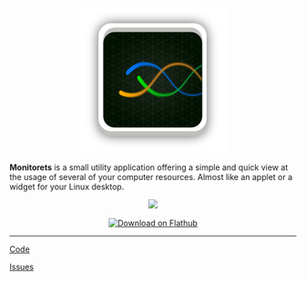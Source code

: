 <p align="center">
    <img src="https://raw.githubusercontent.com/jorchube/monitorets/master/imgs/logo.svg" />
</p>

**Monitorets** is a small utility application offering a simple and quick view at the usage of several of your computer resources. Almost like an applet or a widget for your Linux desktop.


<p align="center">
    <img src="https://raw.githubusercontent.com/jorchube/monitorets/master/imgs/2.png" />
</p>


<p align="center">
    <a href='https://flathub.org/apps/details/io.github.jorchube.monitorets'>
        <img width='240' alt='Download on Flathub' src='https://flathub.org/assets/badges/flathub-badge-en.png'/>
    </a>
</p>

---

[Code](https://github.com/jorchube/monitorets)

[Issues](https://github.com/jorchube/monitorets/issues)
